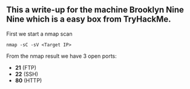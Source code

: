 ## This a write-up for the machine Brooklyn Nine Nine which is a easy box from TryHackMe.
First we start a nmap scan
```
nmap -sC -sV <Target IP>
```
From the nmap result we have 3 open ports:
 - **21** (FTP)
 - **22** (SSH)
 - **80** (HTTP)
